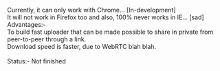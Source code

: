 Currently, it can only work with Chrome... [In-development] <br>
It will not work in Firefox too and also, 100% never works in IE... [sad] <br>
Advantages:- <br>
To build fast uploader that can be made possible to share in private from peer-to-peer through a link. <br>
Download speed is faster, due to WebRTC blah blah. <br>
<br>
Status:- Not finished
